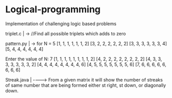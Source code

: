 # Logical-programming
Implementation of challenging logic based problems

triplet.c | ->  //Find all possible triplets which adds to zero

pattern.py | -> 
for N = 5
[1, 1, 1, 1, 1, 1, 2]
[3, 2, 2, 2, 2, 2, 2]
[3, 3, 3, 3, 3, 3, 4]
[5, 4, 4, 4, 4, 4, 4]

Enter the value of N: 7
[1, 1, 1, 1, 1, 1, 1, 1, 2]
[4, 2, 2, 2, 2, 2, 2, 2, 2]
[4, 3, 3, 3, 3, 3, 3, 3, 2]
[4, 4, 4, 4, 4, 4, 4, 4, 6]
[4, 5, 5, 5, 5, 5, 5, 5, 6]
[7, 6, 6, 6, 6, 6, 6, 6, 6]


Streak.java | ---->   From a given matrix it will show the number of streaks of same number that are being formed either st right, st down, or diagonally down.
